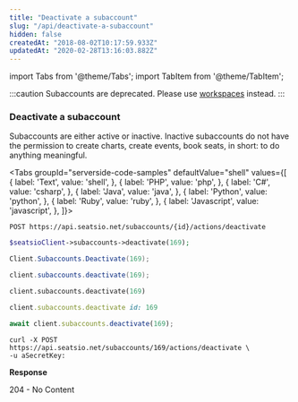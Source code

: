 ```yaml
---
title: "Deactivate a subaccount"
slug: "/api/deactivate-a-subaccount"
hidden: false
createdAt: "2018-08-02T10:17:59.933Z"
updatedAt: "2020-02-28T13:16:03.882Z"
---
```


import Tabs from '@theme/Tabs';
import TabItem from '@theme/TabItem';


:::caution 
Subaccounts are deprecated. Please use [workspaces](/docs/api/workspaces) instead.
:::

### Deactivate a subaccount

Subaccounts are either active or inactive. Inactive subaccounts do not have the permission to create charts, create events, book seats, in short: to do anything meaningful.



<Tabs 
  groupId="serverside-code-samples"
  defaultValue="shell"
  values={[
{ label: 'Text', value: 'shell', },
{ label: 'PHP', value: 'php', },
{ label: 'C#', value: 'csharp', },
{ label: 'Java', value: 'java', },
{ label: 'Python', value: 'python', },
{ label: 'Ruby', value: 'ruby', },
{ label: 'Javascript', value: 'javascript', },
]}>
<TabItem value='shell'>

```shell
POST https://api.seatsio.net/subaccounts/{id}/actions/deactivate
```

</TabItem>
<TabItem value='php'>

```php
$seatsioClient->subaccounts->deactivate(169);
```

</TabItem>
<TabItem value='csharp'>

```csharp
Client.Subaccounts.Deactivate(169);
```

</TabItem>
<TabItem value='java'>

```java
client.subaccounts.deactivate(169);
```

</TabItem>
<TabItem value='python'>

```python
client.subaccounts.deactivate(169)
```

</TabItem>
<TabItem value='ruby'>

```ruby
client.subaccounts.deactivate id: 169
```

</TabItem>
<TabItem value='javascript'>

```javascript
await client.subaccounts.deactivate(169);
```

</TabItem>
</Tabs>





```shell
curl -X POST https://api.seatsio.net/subaccounts/169/actions/deactivate \
-u aSecretKey:

```

**Response**

204 - No Content
